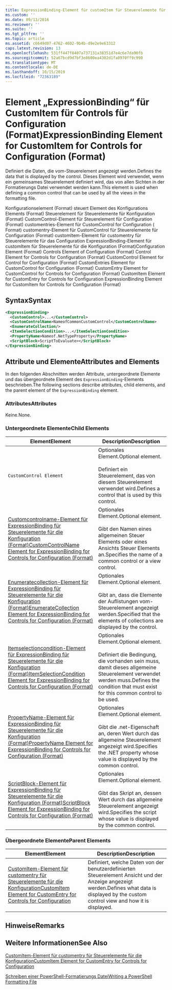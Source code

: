 ```yaml
---
title: ExpressionBinding-Element für customItem für Steuerelemente für die Konfiguration (Format) | Microsoft-Dokumentation
ms.custom: ''
ms.date: 09/13/2016
ms.reviewer: ''
ms.suite: ''
ms.tgt_pltfrm: ''
ms.topic: article
ms.assetid: c6649d07-4762-4602-9b4b-d9e2e9e63312
caps.latest.revision: 13
ms.openlocfilehash: 531ff447f8407a737131a38351d7e4c6e7da90fb
ms.sourcegitcommit: 52a67bcd9d7bf3e8600ea4302d1fa8970ff9c998
ms.translationtype: MT
ms.contentlocale: de-DE
ms.lasthandoff: 10/15/2019
ms.locfileid: "72363189"
---
```

# <a name="expressionbinding-element-for-customitem-for-controls-for-configuration-format"></a><span data-ttu-id="91d58-102">Element „ExpressionBinding“ für CustomItem für Controls für Configuration (Format)</span><span class="sxs-lookup"><span data-stu-id="91d58-102">ExpressionBinding Element for CustomItem for Controls for Configuration (Format)</span></span>

<span data-ttu-id="91d58-103">Definiert die Daten, die vom-Steuerelement angezeigt werden.</span><span class="sxs-lookup"><span data-stu-id="91d58-103">Defines the data that is displayed by the control.</span></span> <span data-ttu-id="91d58-104">Dieses Element wird verwendet, wenn ein gemeinsames Steuerelement definiert wird, das von allen Sichten in der Formatierungs Datei verwendet werden kann.</span><span class="sxs-lookup"><span data-stu-id="91d58-104">This element is used when defining a common control that can be used by all the views in the formatting file.</span></span>

<span data-ttu-id="91d58-105">Konfigurationselement (Format) steuert Element des Konfigurations Elements (Format) Steuerelement für Steuerelemente für Konfiguration (Format) CustomControl-Element für Steuerelement für Configuration (Format) customentries-Element für CustomControl for Configuration ( Format) customentry-Element für CustomControl für Steuerelemente für Configuration (Format) customItem-Element für customentry für Steuerelemente für das Configuration ExpressionBinding-Element für customItem für Steuerelemente für die Konfiguration (Format)</span><span class="sxs-lookup"><span data-stu-id="91d58-105">Configuration Element (Format) Controls Element of Configuration (Format) Control Element for Controls for Configuration (Format) CustomControl Element for Control for Configuration (Format) CustomEntries Element for CustomControl for Configuration (Format) CustomEntry Element for CustomControl for Controls for Configuration (Format) CustomItem Element for CustomEntry for Controls for Configuration ExpressionBinding Element for CustomItem for Controls for Configuration (Format)</span></span>

## <a name="syntax"></a><span data-ttu-id="91d58-106">Syntax</span><span class="sxs-lookup"><span data-stu-id="91d58-106">Syntax</span></span>

```xml
<ExpressionBinding>
  <CustomControl>...</CustomControl>
  <CustomControlName>NameofCommonCustomControl</CustomControlName>
  <EnumerateCollection/>
  <ItemSelectionCondition>...</ItemSelectionCondition>
  <PropertyName>Nameof.NetTypeProperty</PropertyName>
  <ScriptBlock>ScriptToEvaluate></ScriptBlock>
</ExpressionBinding>
```

## <a name="attributes-and-elements"></a><span data-ttu-id="91d58-107">Attribute und Elemente</span><span class="sxs-lookup"><span data-stu-id="91d58-107">Attributes and Elements</span></span>

<span data-ttu-id="91d58-108">In den folgenden Abschnitten werden Attribute, untergeordnete Elemente und das übergeordnete Element des `ExpressionBinding`-Elements beschrieben.</span><span class="sxs-lookup"><span data-stu-id="91d58-108">The following sections describe attributes, child elements, and the parent element of the `ExpressionBinding` element.</span></span>

### <a name="attributes"></a><span data-ttu-id="91d58-109">Attributes</span><span class="sxs-lookup"><span data-stu-id="91d58-109">Attributes</span></span>

<span data-ttu-id="91d58-110">Keine.</span><span class="sxs-lookup"><span data-stu-id="91d58-110">None.</span></span>

### <a name="child-elements"></a><span data-ttu-id="91d58-111">Untergeordnete Elemente</span><span class="sxs-lookup"><span data-stu-id="91d58-111">Child Elements</span></span>

|<span data-ttu-id="91d58-112">Element</span><span class="sxs-lookup"><span data-stu-id="91d58-112">Element</span></span>|<span data-ttu-id="91d58-113">Description</span><span class="sxs-lookup"><span data-stu-id="91d58-113">Description</span></span>|
|-------------|-----------------|
|`CustomControl Element`|<span data-ttu-id="91d58-114">Optionales Element.</span><span class="sxs-lookup"><span data-stu-id="91d58-114">Optional element.</span></span><br /><br /> <span data-ttu-id="91d58-115">Definiert ein Steuerelement, das von diesem Steuerelement verwendet wird.</span><span class="sxs-lookup"><span data-stu-id="91d58-115">Defines a control that is used by this control.</span></span>|
|[<span data-ttu-id="91d58-116">Customcontrolname-Element für ExpressionBinding für Steuerelemente für die Konfiguration (Format)</span><span class="sxs-lookup"><span data-stu-id="91d58-116">CustomControlName Element for ExpressionBinding for Controls for Configuration (Format)</span></span>](./customcontrolname-element-for-expressionbinding-for-controls-for-configuration-format.md)|<span data-ttu-id="91d58-117">Optionales Element.</span><span class="sxs-lookup"><span data-stu-id="91d58-117">Optional element.</span></span><br /><br /> <span data-ttu-id="91d58-118">Gibt den Namen eines allgemeinen Steuer Elements oder eines Ansichts Steuer Elements an.</span><span class="sxs-lookup"><span data-stu-id="91d58-118">Specifies the name of a common control or a view control.</span></span>|
|[<span data-ttu-id="91d58-119">Enumeratecollection-Element für ExpressionBinding für Steuerelemente für die Konfiguration (Format)</span><span class="sxs-lookup"><span data-stu-id="91d58-119">EnumerateCollection Element for ExpressionBinding for Controls for Configuration (Format)</span></span>](./enumeratecollection-element-for-expressionbinding-for-controls-for-configuration-format.md)|<span data-ttu-id="91d58-120">Optionales Element.</span><span class="sxs-lookup"><span data-stu-id="91d58-120">Optional element.</span></span><br /><br /> <span data-ttu-id="91d58-121">Gibt an, dass die Elemente der Auflistungen vom-Steuerelement angezeigt werden.</span><span class="sxs-lookup"><span data-stu-id="91d58-121">Specified that the elements of collections are displayed by the control.</span></span>|
|[<span data-ttu-id="91d58-122">Itemselectioncondition-Element für ExpressionBinding für Steuerelemente für die Konfiguration (Format)</span><span class="sxs-lookup"><span data-stu-id="91d58-122">ItemSelectionCondition Element for ExpressionBinding for Controls for Configuration (Format)</span></span>](./itemselectioncondition-element-for-expressionbinding-for-controls-for-configuration-format.md)|<span data-ttu-id="91d58-123">Optionales Element.</span><span class="sxs-lookup"><span data-stu-id="91d58-123">Optional element.</span></span><br /><br /> <span data-ttu-id="91d58-124">Definiert die Bedingung, die vorhanden sein muss, damit dieses allgemeine Steuerelement verwendet werden muss.</span><span class="sxs-lookup"><span data-stu-id="91d58-124">Defines the condition that must exist for this common control to be used.</span></span>|
|[<span data-ttu-id="91d58-125">PropertyName-Element für ExpressionBinding für Steuerelemente für die Konfiguration (Format)</span><span class="sxs-lookup"><span data-stu-id="91d58-125">PropertyName Element for ExpressionBinding for Controls for Configuration (Format)</span></span>](./propertyname-element-for-expressionbinding-for-controls-for-configuration-format.md)|<span data-ttu-id="91d58-126">Optionales Element.</span><span class="sxs-lookup"><span data-stu-id="91d58-126">Optional element.</span></span><br /><br /> <span data-ttu-id="91d58-127">Gibt die .net-Eigenschaft an, deren Wert durch das allgemeine Steuerelement angezeigt wird.</span><span class="sxs-lookup"><span data-stu-id="91d58-127">Specifies the .NET property whose value is displayed by the common control.</span></span>|
|[<span data-ttu-id="91d58-128">ScriptBlock-Element für ExpressionBinding für Steuerelemente für die Konfiguration (Format)</span><span class="sxs-lookup"><span data-stu-id="91d58-128">ScriptBlock Element for ExpressionBinding for Controls for Configuration (Format)</span></span>](./scriptblock-element-for-expressionbinding-for-controls-for-configuration-format.md)|<span data-ttu-id="91d58-129">Optionales Element.</span><span class="sxs-lookup"><span data-stu-id="91d58-129">Optional element.</span></span><br /><br /> <span data-ttu-id="91d58-130">Gibt das Skript an, dessen Wert durch das allgemeine Steuerelement angezeigt wird.</span><span class="sxs-lookup"><span data-stu-id="91d58-130">Specifies the script whose value is displayed by the common control.</span></span>|

### <a name="parent-elements"></a><span data-ttu-id="91d58-131">Übergeordnete Elemente</span><span class="sxs-lookup"><span data-stu-id="91d58-131">Parent Elements</span></span>

|<span data-ttu-id="91d58-132">Element</span><span class="sxs-lookup"><span data-stu-id="91d58-132">Element</span></span>|<span data-ttu-id="91d58-133">Description</span><span class="sxs-lookup"><span data-stu-id="91d58-133">Description</span></span>|
|-------------|-----------------|
|[<span data-ttu-id="91d58-134">CustomItem-Element für customentry für Steuerelemente für die Konfiguration</span><span class="sxs-lookup"><span data-stu-id="91d58-134">CustomItem Element for CustomEntry for Controls for Configuration</span></span>](./customitem-element-for-customentry-for-controls-for-configuration-format.md)|<span data-ttu-id="91d58-135">Definiert, welche Daten von der benutzerdefinierten Steuerelement Ansicht und der Anzeige angezeigt werden.</span><span class="sxs-lookup"><span data-stu-id="91d58-135">Defines what data is displayed by the custom control view and how it is displayed.</span></span>|

## <a name="remarks"></a><span data-ttu-id="91d58-136">Hinweise</span><span class="sxs-lookup"><span data-stu-id="91d58-136">Remarks</span></span>

## <a name="see-also"></a><span data-ttu-id="91d58-137">Weitere Informationen</span><span class="sxs-lookup"><span data-stu-id="91d58-137">See Also</span></span>

[<span data-ttu-id="91d58-138">CustomItem-Element für customentry für Steuerelemente für die Konfiguration</span><span class="sxs-lookup"><span data-stu-id="91d58-138">CustomItem Element for CustomEntry for Controls for Configuration</span></span>](./customitem-element-for-customentry-for-controls-for-configuration-format.md)

[<span data-ttu-id="91d58-139">Schreiben einer PowerShell-Formatierungs Datei</span><span class="sxs-lookup"><span data-stu-id="91d58-139">Writing a PowerShell Formatting File</span></span>](./writing-a-powershell-formatting-file.md)
